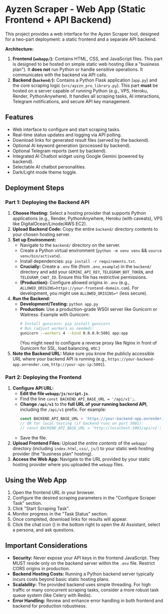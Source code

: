 # Ayzen Scraper - Web App (Static Frontend + API Backend)

This project provides a web interface for the Ayzen Scraper tool, designed for a two-part deployment: a static frontend and a separate API backend.

**Architecture:**

1.  **Frontend (`webapp/`):** Contains HTML, CSS, and JavaScript files. This part is designed to be hosted on simple static web hosting (like a "business plan"). It **does not** run Python or handle sensitive operations. It communicates with the backend via API calls.
2.  **Backend (`backend/`):** Contains a Python Flask application (`app.py`) and the core scraping logic (`src/ayzzn_pro_library.py`). This part **must** be hosted on a server capable of running Python (e.g., VPS, Heroku, Render, PythonAnywhere). It handles all scraping tasks, AI interactions, Telegram notifications, and secure API key management.

## Features

*   Web interface to configure and start scraping tasks.
*   Real-time status updates and logging via API polling.
*   Download links for generated result files (served by the backend).
*   Optional AI keyword generation (processed by backend).
*   Optional Telegram reports (sent by backend).
*   Integrated AI Chatbot widget using Google Gemini (powered by backend).
*   Selectable AI chatbot personalities.
*   Dark/Light mode theme toggle.

## Deployment Steps

### Part 1: Deploying the Backend API

1.  **Choose Hosting:** Select a hosting provider that supports Python applications (e.g., Render, PythonAnywhere, Heroku (with caveats), VPS like DigitalOcean/Linode/AWS EC2).
2.  **Upload Backend Code:** Copy the entire `backend/` directory contents to your chosen hosting server.
3.  **Set up Environment:**
    *   Navigate to the `backend/` directory on the server.
    *   Create a Python virtual environment (`python -m venv venv` && `source venv/bin/activate`).
    *   Install dependencies: `pip install -r requirements.txt`.
    *   **Crucially:** Create a `.env` file (from `.env_example`) in the `backend/` directory and add your `GEMINI_API_KEY`, `TELEGRAM_BOT_TOKEN`, and `TELEGRAM_CHAT_ID`. Ensure this file has restrictive permissions.
    *   **(Production):** Configure allowed origins in `.env` (e.g., `ALLOWED_ORIGINS=https://your-frontend-domain.com`). For development, you might use `ALLOWED_ORIGINS=*` (less secure).
4.  **Run the Backend:**
    *   **Development/Testing:** `python app.py`
    *   **Production:** Use a production-grade WSGI server like Gunicorn or Waitress. Example with Gunicorn:
        ```bash
        # Install gunicorn: pip install gunicorn
        # Run (adjust workers as needed):
        gunicorn --workers 4 --bind 0.0.0.0:5001 app:app
        ```
        (You might need to configure a reverse proxy like Nginx in front of Gunicorn for SSL, load balancing, etc.)
5.  **Note the Backend URL:** Make sure you know the publicly accessible URL where your backend API is running (e.g., `https://your-backend-app.onrender.com`, `http://your-vps-ip:5001`).

### Part 2: Deploying the Frontend

1.  **Configure API URL:**
    *   **Edit the file `webapp/js/script.js`**.
    *   Find the line `const BACKEND_API_BASE_URL = '/api/v1';`.
    *   **Change `/api/v1`** to the **full URL of your running backend API**, including the `/api/v1` prefix. For example:
        ```javascript
        const BACKEND_API_BASE_URL = 'https://your-backend-app.onrender.com/api/v1';
        // OR for local testing (if backend runs on port 5001):
        // const BACKEND_API_BASE_URL = 'http://localhost:5001/api/v1';
        ```
    *   Save the file.
2.  **Upload Frontend Files:** Upload the *entire contents* of the `webapp/` directory (including `index.html`, `css/`, `js/`) to your static web hosting provider (the "business plan" hosting).
3.  **Access the Web App:** Navigate to the URL provided by your static hosting provider where you uploaded the `webapp` files.

## Using the Web App

1.  Open the frontend URL in your browser.
2.  Configure the desired scraping parameters in the "Configure Scraper Task" section.
3.  Click "Start Scraping Task".
4.  Monitor progress in the "Task Status" section.
5.  Once completed, download links for results will appear.
6.  Click the chat icon (<i class="fas fa-comment-dots"></i>) in the bottom right to open the AI Assistant, select a persona, and ask questions.

## Important Considerations

*   **Security:** Never expose your API keys in the frontend JavaScript. They MUST reside only on the backend server within the `.env` file. Restrict CORS origins in production.
*   **Backend Hosting Costs:** Running a Python backend server typically incurs costs beyond basic static hosting plans.
*   **Scalability:** The provided backend uses simple threading. For high traffic or many concurrent scraping tasks, consider a more robust task queue system (like Celery with Redis).
*   **Error Handling:** Review and enhance error handling in both frontend and backend for production robustness.

